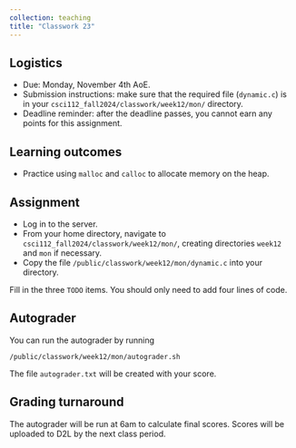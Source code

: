 ```yaml
---
collection: teaching
title: "Classwork 23"
---
```


## Logistics
* Due: Monday, November 4th AoE.
* Submission instructions: make sure that the required file (`dynamic.c`) is in your
	`csci112_fall2024/classwork/week12/mon/` directory.
* Deadline reminder: after the deadline passes, you cannot earn any points for
	this assignment.

## Learning outcomes
* Practice using `malloc` and `calloc` to allocate memory on the heap.

## Assignment

* Log in to the server.
* From your home directory, navigate to `csci112_fall2024/classwork/week12/mon/`, creating directories `week12`
and `mon` if necessary.
* Copy the file `/public/classwork/week12/mon/dynamic.c` into your directory.

Fill in the three `TODO` items. You should only need to add four lines of code.

## Autograder

You can run the autograder by running

```
/public/classwork/week12/mon/autograder.sh
```

The file `autograder.txt` will be created with your score.

## Grading turnaround

The autograder will be run at 6am to calculate final scores. Scores will be
uploaded to D2L by the next class period.

